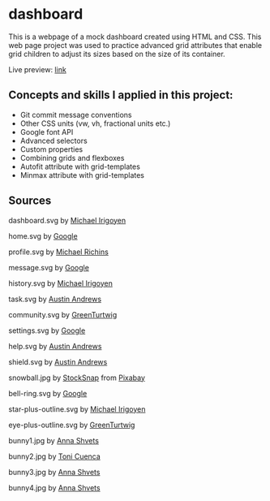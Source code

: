 # dashboard
This is a webpage of a mock dashboard created using HTML and CSS.
This web page project was used to practice advanced grid attributes that enable grid
children to adjust its sizes based on the size of its container.

Live preview: [link](https://belle-cmd.github.io/dashboard/)


## Concepts and skills I applied in this project:
- Git commit message conventions
- Other CSS units (vw, vh, fractional units etc.)
- Google font API
- Advanced selectors
- Custom properties
- Combining grids and flexboxes
- Autofit attribute with grid-templates
- Minmax attribute with grid-templates


## Sources
dashboard.svg by [Michael Irigoyen](https://materialdesignicons.com/icon/view-dashboard-variant-outline)

home.svg by [Google](https://materialdesignicons.com/icon/home)

profile.svg by [Michael Richins](https://materialdesignicons.com/icon/card-account-details-outline)

message.svg by [Google](https://materialdesignicons.com/icon/card-account-details-outline)

history.svg by [Michael Irigoyen](https://materialdesignicons.com/icon/clipboard-text-clock)

task.svg by [Austin Andrews](https://materialdesignicons.com/icon/format-list-checks)

community.svg by [GreenTurtwig](https://materialdesignicons.com/icon/account-group)

settings.svg by [Google](https://materialdesignicons.com/icon/cog)

help.svg by [Austin Andrews](https://materialdesignicons.com/icon/help)

shield.svg by [Austin Andrews](https://materialdesignicons.com/icon/shield)

snowball.jpg by [StockSnap](https://pixabay.com/users/stocksnap-894430/?utm_source=link-attribution&amp;utm_medium=referral&amp;utm_campaign=image&amp;utm_content=2561331) from [Pixabay](https://pixabay.com//?utm_source=link-attribution&amp;utm_medium=referral&amp;utm_campaign=image&amp;utm_content=2561331)

bell-ring.svg by [Google](https://materialdesignicons.com/icon/bell-ring)

star-plus-outline.svg by [Michael Irigoyen](https://materialdesignicons.com/icon/star-plus-outline)

eye-plus-outline.svg by [GreenTurtwig](https://materialdesignicons.com/icon/eye-plus-outline)

bunny1.jpg by [Anna Shvets](https://www.pexels.com/photo/white-rabbit-with-pink-party-hat-sitting-beside-a-cupcake-with-pink-frosting-and-candle-4580745/)

bunny2.jpg by [Toni Cuenca](https://www.pexels.com/photo/gray-rabbit-583676/)

bunny3.jpg by [Anna Shvets](https://www.pexels.com/photo/white-rabbit-wearing-yellow-eyeglasses-4588065/)

bunny4.jpg by [Anna Shvets](https://www.pexels.com/photo/a-rabbit-wearing-eyeglasses-while-reading-a-book-4588455/)